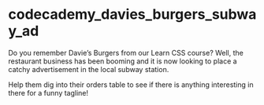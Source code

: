 # codecademy_davies_burgers_subway_ad
Do you remember Davie’s Burgers from our Learn CSS course? Well, the restaurant business has been booming and it is now looking to place a catchy advertisement in the local subway station.

Help them dig into their orders table to see if there is anything interesting in there for a funny tagline!
